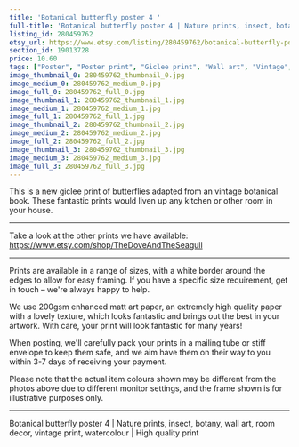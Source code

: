 ```yaml
---
title: 'Botanical butterfly poster 4 '
full-title: 'Botanical butterfly poster 4 | Nature prints, insect, botany, wall art, room decor, vintage print, watercolour | High quality print'
listing_id: 280459762
etsy_url: https://www.etsy.com/listing/280459762/botanical-butterfly-poster-4-nature?utm_source=site&utm_medium=api&utm_campaign=api
section_id: 19013728
price: 10.60
tags: ["Poster", "Poster print", "Giclee print", "Wall art", "Vintage", "Watercolour", "Nature", "Botanical art", "Wildlife", "Nature print", "Butterfly print", "Butterfly art"]
image_thumbnail_0: 280459762_thumbnail_0.jpg
image_medium_0: 280459762_medium_0.jpg
image_full_0: 280459762_full_0.jpg
image_thumbnail_1: 280459762_thumbnail_1.jpg
image_medium_1: 280459762_medium_1.jpg
image_full_1: 280459762_full_1.jpg
image_thumbnail_2: 280459762_thumbnail_2.jpg
image_medium_2: 280459762_medium_2.jpg
image_full_2: 280459762_full_2.jpg
image_thumbnail_3: 280459762_thumbnail_3.jpg
image_medium_3: 280459762_medium_3.jpg
image_full_3: 280459762_full_3.jpg
---
```

This is a new giclee print of butterflies adapted from an vintage botanical book. These fantastic prints would liven up any kitchen or other room in your house. 

---

Take a look at the other prints we have available: https://www.etsy.com/shop/TheDoveAndTheSeagull

---

Prints are available in a range of sizes, with a white border around the edges to allow for easy framing. If you have a specific size requirement, get in touch – we&#39;re always happy to help.

We use 200gsm enhanced matt art paper, an extremely high quality paper with a lovely texture, which looks fantastic and brings out the best in your artwork. With care, your print will look fantastic for many years!

When posting, we&#39;ll carefully pack your prints in a mailing tube or stiff envelope to keep them safe, and we aim have them on their way to you within 3-7 days of receiving your payment.

Please note that the actual item colours shown may be different from the photos above due to different monitor settings, and the frame shown is for illustrative purposes only.

---

Botanical butterfly poster 4 | Nature prints, insect, botany, wall art, room decor, vintage print, watercolour | High quality print
